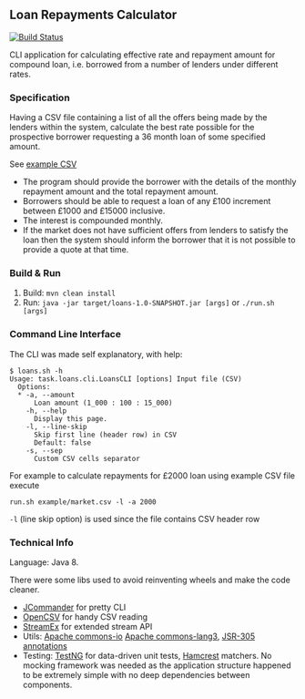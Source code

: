 Loan Repayments Calculator
--
[![Build Status](https://travis-ci.org/iav0207/loans-cli.svg?branch=master)](https://travis-ci.org/iav0207/loans-cli)

CLI application for calculating effective rate and repayment amount
for compound loan, i.e. borrowed from a number of lenders under different rates.

### Specification

Having a CSV file containing a list of all the offers being made by the lenders within the system,
calculate the best rate possible for the prospective borrower requesting a 36 month loan of some specified amount.

See [example CSV](example/market.csv)

* The program should provide the borrower with the details
of the monthly repayment amount and the total repayment amount.
* Borrowers should be able to request a loan of any £100 increment between £1000 and £15000 inclusive.
* The interest is compounded monthly.
* If the market does not have sufficient offers from lenders to satisfy the loan
then the system should inform the borrower that it is not possible to provide a quote at that time.

### Build & Run

1. Build: `mvn clean install`
1. Run: `java -jar target/loans-1.0-SNAPSHOT.jar [args]` or `./run.sh [args]`

### Command Line Interface

The CLI was made self explanatory, with help:
```
$ loans.sh -h
Usage: task.loans.cli.LoansCLI [options] Input file (CSV)
  Options:
  * -a, --amount
      Loan amount (1_000 : 100 : 15_000)
    -h, --help
      Display this page.
    -l, --line-skip
      Skip first line (header row) in CSV
      Default: false
    -s, --sep
      Custom CSV cells separator
```
For example to calculate repayments for £2000 loan using example CSV file execute

```run.sh example/market.csv -l -a 2000```

`-l` (line skip option) is used since the file contains CSV header row

### Technical Info

Language: Java 8.

There were some libs used to avoid reinventing wheels and make the code cleaner.

* [JCommander](https://github.com/cbeust/jcommander) for pretty CLI
* [OpenCSV](http://mvnrepository.com/artifact/net.sf.opencsv/opencsv) for handy CSV reading
* [StreamEx](https://github.com/amaembo/streamex) for extended stream API
* Utils: [Apache commons-io](http://mvnrepository.com/artifact/org.apache.commons/commons-io/)
[Apache commons-lang3](http://mvnrepository.com/artifact/org.apache.commons/commons-lang3),
[JSR-305 annotations](http://mvnrepository.com/artifact/com.google.code.findbugs/jsr305)
* Testing: [TestNG](http://testng.org/doc/) for data-driven unit tests, [Hamcrest](http://hamcrest.org/) matchers.
No mocking framework was needed as the application structure happened to be extremely simple with no deep dependencies
between components.

